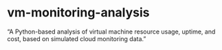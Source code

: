# vm-monitoring-analysis
“A Python-based analysis of virtual machine resource usage, uptime, and cost, based on simulated cloud monitoring data.”
